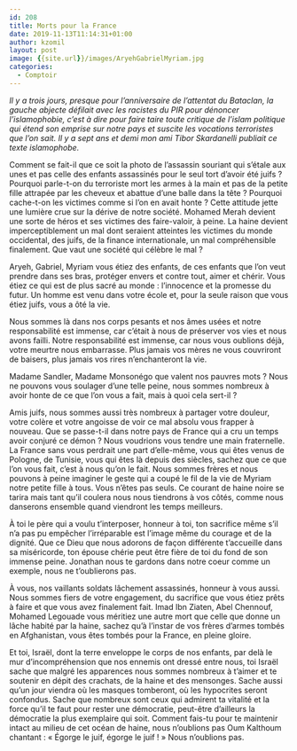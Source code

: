 ```yaml
---
id: 208
title: Morts pour la France
date: 2019-11-13T11:14:31+01:00
author: kzomil
layout: post
image: {{site.url}}/images/AryehGabrielMyriam.jpg
categories:
  - Comptoir
---
```

_Il y a trois jours, presque pour l&rsquo;anniversaire de l&rsquo;attentat du Bataclan, la gauche abjecte défilait avec les racistes du PIR pour dénoncer l&rsquo;islamophobie, c&rsquo;est à dire pour faire taire toute critique de l&rsquo;islam politique qui étend son emprise sur notre pays et suscite les vocations terroristes que l&rsquo;on sait. Il y a sept ans et demi mon ami Tibor Skardanelli publiait ce texte islamophobe._

Comment se fait-il que ce soit la photo de l’assassin souriant qui s’étale aux unes et pas celle des enfants assassinés pour le seul tort d’avoir été juifs ? Pourquoi parle-t-on du terroriste mort les armes à la main et pas de la petite fille attrapée par les cheveux et abattue d’une balle dans la tête ? Pourquoi cache-t-on les victimes comme si l’on en avait honte ? Cette attitude jette une lumière crue sur la dérive de notre société. Mohamed Merah devient une sorte de héros et ses victimes des faire-valoir, à peine. La haine devient imperceptiblement un mal dont seraient atteintes les victimes du monde occidental, des juifs, de la finance internationale, un mal compréhensible finalement. Que vaut une société qui célèbre le mal ?

Aryeh, Gabriel, Myriam vous étiez des enfants, de ces enfants que l’on veut prendre dans ses bras, protéger envers et contre tout, aimer et chérir. Vous étiez ce qui est de plus sacré au monde : l’innocence et la promesse du futur. Un homme est venu dans votre école et, pour la seule raison que vous étiez juifs, vous a ôté la vie.

Nous sommes là dans nos corps pesants et nos âmes usées et notre responsabilité est immense, car c’était à nous de préserver vos vies et nous avons failli. Notre responsabilité est immense, car nous vous oublions déjà, votre meurtre nous embarrasse. Plus jamais vos mères ne vous couvriront de baisers, plus jamais vos rires n’enchanteront la vie.

Madame Sandler, Madame Monsonégo que valent nos pauvres mots ? Nous ne pouvons vous soulager d’une telle peine, nous sommes nombreux à avoir honte de ce que l’on vous a fait, mais à quoi cela sert-il ?

Amis juifs, nous sommes aussi très nombreux à partager votre douleur, votre colère et votre angoisse de voir ce mal absolu vous frapper à nouveau. Que se passe-t-il dans notre pays de France qui a cru un temps avoir conjuré ce démon ? Nous voudrions vous tendre une main fraternelle. La France sans vous perdrait une part d’elle-même, vous qui êtes venus de Pologne, de Tunisie, vous qui êtes là depuis des siècles, sachez que ce que l’on vous fait, c’est à nous qu’on le fait. Nous sommes frères et nous pouvons à peine imaginer le geste qui a coupé le fil de la vie de Myriam notre petite fille à tous. Vous n’êtes pas seuls. Ce courant de haine noire se tarira mais tant qu’il coulera nous nous tiendrons à vos côtés, comme nous danserons ensemble quand viendront les temps meilleurs.

À toi le père qui a voulu t’interposer, honneur à toi, ton sacrifice même s’il n’a pas pu empêcher l’irréparable est l’image même du courage et de la dignité. Que ce Dieu que nous adorons de façon différente t’accueille dans sa miséricorde, ton épouse chérie peut être fière de toi du fond de son immense peine. Jonathan nous te gardons dans notre coeur comme un exemple, nous ne t’oublierons pas.

À vous, nos vaillants soldats lâchement assassinés, honneur à vous aussi. Nous sommes fiers de votre engagement, du sacrifice que vous étiez prêts à faire et que vous avez finalement fait. Imad Ibn Ziaten, Abel Chennouf, Mohamed Legouade vous méritiez une autre mort que celle que donne un lâche habité par la haine, sachez qu’à l’instar de vos frères d’armes tombés en Afghanistan, vous êtes tombés pour la France, en pleine gloire.

Et toi, Israël, dont la terre enveloppe le corps de nos enfants, par delà le mur d’incompréhension que nos ennemis ont dressé entre nous, toi Israël sache que malgré les apparences nous sommes nombreux à t’aimer et te soutenir en dépit des crachats, de la haine et des mensonges. Sache aussi qu’un jour viendra où les masques tomberont, où les hypocrites seront confondus. Sache que nombreux sont ceux qui admirent ta vitalité et la force qu’il te faut pour rester une démocratie, peut-être d’ailleurs la démocratie la plus exemplaire qui soit. Comment fais-tu pour te maintenir intact au milieu de cet océan de haine, nous n’oublions pas Oum Kalthoum chantant : « Égorge le juif, égorge le juif ! » Nous n’oublions pas.
